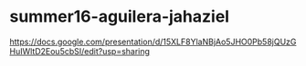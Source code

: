 # summer16-aguilera-jahaziel
https://docs.google.com/presentation/d/15XLF8YlaNBjAo5JHO0Pb58jQUzGHuIWltD2Eou5cbSI/edit?usp=sharing
